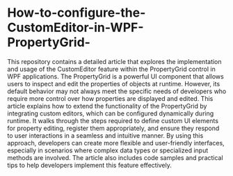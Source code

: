 # How-to-configure-the-CustomEditor-in-WPF-PropertyGrid-
This repository contains a detailed article that explores the implementation and usage of the CustomEditor feature within the PropertyGrid control in WPF applications. The PropertyGrid is a powerful UI component that allows users to inspect and edit the properties of objects at runtime. However, its default behavior may not always meet the specific needs of developers who require more control over how properties are displayed and edited. This article explains how to extend the functionality of the PropertyGrid by integrating custom editors, which can be configured dynamically during runtime. It walks through the steps required to define custom UI elements for property editing, register them appropriately, and ensure they respond to user interactions in a seamless and intuitive manner. By using this approach, developers can create more flexible and user-friendly interfaces, especially in scenarios where complex data types or specialized input methods are involved. The article also includes code samples and practical tips to help developers implement this feature effectively.